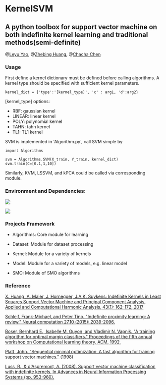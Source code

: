 # KernelSVM

A python toolbox for support vector machine on both indefinite kernel learning and traditional methods(semi-definite)
-------------

@[Leyu Yao](https://github.com/dynasting), @[Zhebing Huang](https://github.com/793159320), @[Chacha Chen](https://github.com/chacha-chen)

### Usage

First define a kernel dictionary must be defined before calling algorithms. A kernel type should be specified with sufficient kernel parameters.
```
kernel_dict = {'type':'[kernel_type]', 'c' : arg1, 'd':arg2}
```
\[kernel_type\] options:
- RBF: gaussian kernel
- LINEAR: linear kernel
- POLY: polynomial kernel
- TAHN: tahn kernel
- TL1: TL1 kernel

SVM is implemented in 'Algorithm.py', call SVM simple by
```
import Algorithms

svm = Algorithms.SVM(X_train, Y_train, kernel_dict)
svm.train(C=[0.1,1,10])
```
Similarly, KVM, LSSVM, and kPCA could be called via corresponding module.

### Environment and Dependencies:
![](https://img.shields.io/badge/python-3.6-brightgreen.svg)

[![](https://img.shields.io/badge/anaconda3-4.4.0-brightgreen.svg)](https://www.anaconda.com/download/)

<!--![](https://img.shields.io/badge/platform-Windows10-blue.svg)-->



### Projects Framework  
- Algorithms: Core module for learning  

- Dataset: Module for dataset processing  

- Kernel: Module for a variety of kernels  

- Model: Module for a variety of models, e.g.  linear model  

- SMO: Module of SMO algorithms


<!--### 项目进展    
SVM SMO基础学习  
工具箱架构设计    
传统SMO算法实现   
核函数计算  
####  SMO算法优化  
####  非正定核的SVM
####  非正定核的LSSVM和PCA-->


### Reference

[X. Huang, A. Maier, J. Hornegger, J.A.K. Suykens: Indefinite Kernels in Least Squares Support Vector Machine and Principal Component Analysis, Applied and Computational Harmonic Analysis, 43(1): 162-172, 2017](https://www5.informatik.uni-erlangen.de/Forschung/Publikationen/2016/Huang16-IKI.pdf)

[Schleif, Frank-Michael, and Peter Tino. "Indefinite proximity learning: A review." Neural computation 27.10 (2015): 2039-2096.](https://www.techfak.uni-bielefeld.de/~fschleif/ijcnn_2015/NECO-02-015-2298-Source.pdf)

[Boser, Bernhard E., Isabelle M. Guyon, and Vladimir N. Vapnik. "A training algorithm for optimal margin classifiers." Proceedings of the fifth annual workshop on Computational learning theory. ACM, 1992.
](http://citeseerx.ist.psu.edu/viewdoc/download?doi=10.1.1.21.3818&rep=rep1&type=pdf)
 
[Platt, John. "Sequential minimal optimization: A fast algorithm for training support vector machines." (1998)](https://www.microsoft.com/en-us/research/wp-content/uploads/2016/02/tr-98-14.pdf)

[Luss, R., & d'Aspremont, A. (2008). Support vector machine classification with indefinite kernels. In Advances in Neural Information Processing Systems (pp. 953-960).](http://papers.nips.cc/paper/3339-support-vector-machine-classification-with-indefinite-kernels.pdf)
